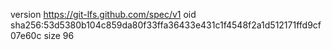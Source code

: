 version https://git-lfs.github.com/spec/v1
oid sha256:53d5380b104c859da80f33ffa36433e431c1f4548f2a1d512171ffd9cf07e60c
size 96

